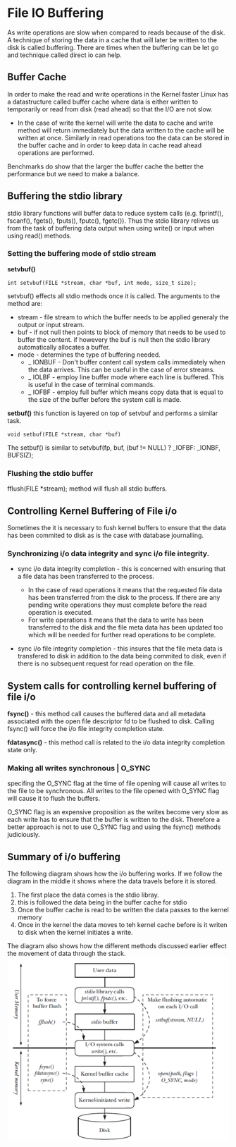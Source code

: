 # File IO Buffering

As write operations are slow when compared to reads because of the disk. A technique of storing the data in a cache that will later be written to the disk is called buffering. There are times when the buffering can be let go and technique called direct io can help. 

## Buffer Cache 
In order to make the read and write operations in the Kernel faster Linux has a datastructure called buffer cache where data is either written to temporarily or read from disk (read ahead) so that the I/O are not slow.
* In the case of write the kernel will write the data to cache and write method will return immediately but the data written to the cache will be written at once. Similarly in read operations too the data can be stored in the buffer cache and in order to keep data in cache read ahead operations are performed. 

Benchmarks do show that the larger the buffer cache the better the performance but we need to make a balance. 

## Buffering the stdio library 
stdio library functions will buffer data to reduce system calls (e.g. fprintf(), fscanf(), fgets(), fputs(), fputc(), fgetc()). Thus the stdio library relives us from the task of buffering data output when using write() or input when using read() methods. 

### Setting the buffering mode of stdio stream 

**setvbuf()** 
```
int setvbuf(FILE *stream, char *buf, int mode, size_t size); 
```
setvbuf() effects all stdio methods once it is called. The arguments to the method are: 
* stream - file stream to which the buffer needs to be applied generaly the output or input stream. 
* buf - if not null then points to block of memory that needs to be used to buffer the content. if howevery the buf is null then the stdio library automatically allocates a buffer. 
* mode - determines the type of buffering needed. 
	* _ IONBUF - Don't buffer content call system calls immediately when the data arrives. This can be useful in the case of error streams. 
	* _ IOLBF - employ line buffer mode where each line is buffered. This is useful in the case of terminal commands. 
	* _ IOFBF - employ full buffer which means copy data that is equal to the size of the buffer before the system call is made. 

**setbuf()** 
this function is layered on top of setvbuf and performs a similar task. 
```
void setbuf(FILE *stream, char *buf) 
```
The setbuf() is similar to setvbuf(fp, buf, (buf != NULL) ? _IOFBF: _IONBF, BUFSIZ); 

### Flushing the stdio buffer 
fflush(FILE *stream);  method will flush all stdio buffers. 


## Controlling Kernel Buffering of File i/o 
Sometimes the it is necessary to fush kernel buffers to ensure that the data has been commited to disk as is the case with database journalling. 

### Synchronizing i/o data integrity and sync i/o file integrity. 

* sync i/o data integrity completion - this is concerned with ensuring that a file data has been transferred to the process. 
	* In the case of read operations it means that the requested file data has been transferred from the disk to the process. If there are any pending write operations they must complete before the read operation is executed. 
	* For write operations it means that the data to write has been transferred to the disk and the file meta data has been updated too which will be needed for further read operations to be complete. 

* sync i/o file integrity completion - this insures that the file meta data is transfered to disk in addition to the data being commited to disk, even if there is no subsequent request for read operation on the file. 

## System calls for controlling kernel buffering of file i/o 

**fsync()**  - this method call causes the buffered data and all metadata associated with the open file descriptor fd to be flushed to disk. Calling fsync() will force the i/o file integrity completion state. 

**fdatasync()** - this method call is related to the i/o data integrity completion state only. 

### Making all writes synchronous | O_SYNC 
specifing the O_SYNC flag at the time of file opening will cause all writes to the file to be synchronous. All writes to the file opened with O_SYNC flag will cause it to flush the buffers. 

O_SYNC flag is an expensive proposition as the writes become very slow as each write has to ensure that the buffer is written to the disk. Therefore a better approach is not to use O_SYNC flag and using the fsync() methods judiciously. 

## Summary of i/o buffering 

The following diagram shows how the i/o buffering works. If we follow the diagram in the middle it shows where the data travels before it is stored. 
1. The first place the data comes is the stdio libray. 
2. this is followed the data being in the buffer cache for stdio 
3. Once the buffer cache is read to be written the data passes to the kernel memory 
4. Once in the kernel the data moves to teh kernel cache before is it writen to disk when the kernel initiates a write. 

The diagram also shows how the different methods discussed earlier effect the movement of data through the stack. 
![i-oflow](images/io-flow.png)


